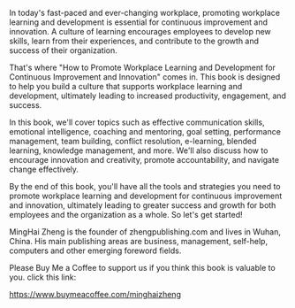 
In today's fast-paced and ever-changing workplace, promoting workplace learning and development is essential for continuous improvement and innovation. A culture of learning encourages employees to develop new skills, learn from their experiences, and contribute to the growth and success of their organization.

That's where "How to Promote Workplace Learning and Development for Continuous Improvement and Innovation" comes in. This book is designed to help you build a culture that supports workplace learning and development, ultimately leading to increased productivity, engagement, and success.

In this book, we'll cover topics such as effective communication skills, emotional intelligence, coaching and mentoring, goal setting, performance management, team building, conflict resolution, e-learning, blended learning, knowledge management, and more. We'll also discuss how to encourage innovation and creativity, promote accountability, and navigate change effectively.

By the end of this book, you'll have all the tools and strategies you need to promote workplace learning and development for continuous improvement and innovation, ultimately leading to greater success and growth for both employees and the organization as a whole. So let's get started!

MingHai Zheng is the founder of zhengpublishing.com and lives in Wuhan, China. His main publishing areas are business, management, self-help, computers and other emerging foreword fields.

Please Buy Me a Coffee to support us if you think this book is valuable to you. click this link:

https://www.buymeacoffee.com/minghaizheng
